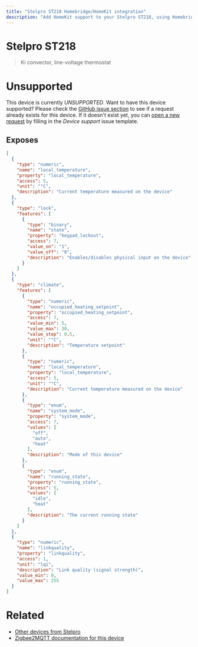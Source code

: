 ```yaml
---
title: "Stelpro ST218 Homebridge/HomeKit integration"
description: "Add HomeKit support to your Stelpro ST218, using Homebridge, Zigbee2MQTT and homebridge-z2m."
---
```

<!---
This file has been GENERATED using src/docgen/docgen.ts
DO NOT EDIT THIS FILE MANUALLY!
-->
# Stelpro ST218
> Ki convector, line-voltage thermostat


# Unsupported
This device is currently *UNSUPPORTED*.
Want to have this device supported? Please check the [GitHub issue section](https://github.com/itavero/homebridge-z2m/issues?q=ST218) to see if a request already exists for this device.
If it doesn't exist yet, you can [open a new request](https://github.com/itavero/homebridge-z2m/issues/new?assignees=&labels=enhancement&template=device_support.md&title=%5BDevice%5D+Stelpro+ST218) by filling in the _Device support_ issue template.

## Exposes
```json
[
  {
    "type": "numeric",
    "name": "local_temperature",
    "property": "local_temperature",
    "access": 5,
    "unit": "°C",
    "description": "Current temperature measured on the device"
  },
  {
    "type": "lock",
    "features": [
      {
        "type": "binary",
        "name": "state",
        "property": "keypad_lockout",
        "access": 7,
        "value_on": "1",
        "value_off": "0",
        "description": "Enables/disables physical input on the device"
      }
    ]
  },
  {
    "type": "climate",
    "features": [
      {
        "type": "numeric",
        "name": "occupied_heating_setpoint",
        "property": "occupied_heating_setpoint",
        "access": 7,
        "value_min": 5,
        "value_max": 30,
        "value_step": 0.5,
        "unit": "°C",
        "description": "Temperature setpoint"
      },
      {
        "type": "numeric",
        "name": "local_temperature",
        "property": "local_temperature",
        "access": 5,
        "unit": "°C",
        "description": "Current temperature measured on the device"
      },
      {
        "type": "enum",
        "name": "system_mode",
        "property": "system_mode",
        "access": 7,
        "values": [
          "off",
          "auto",
          "heat"
        ],
        "description": "Mode of this device"
      },
      {
        "type": "enum",
        "name": "running_state",
        "property": "running_state",
        "access": 5,
        "values": [
          "idle",
          "heat"
        ],
        "description": "The current running state"
      }
    ]
  },
  {
    "type": "numeric",
    "name": "linkquality",
    "property": "linkquality",
    "access": 1,
    "unit": "lqi",
    "description": "Link quality (signal strength)",
    "value_min": 0,
    "value_max": 255
  }
]
```
# Related
* [Other devices from Stelpro](../index.md#stelpro)
* [Zigbee2MQTT documentation for this device](https://www.zigbee2mqtt.io/devices/ST218.html)